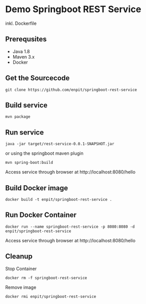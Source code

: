 # Demo Springboot REST Service
inkl. Dockerfile


## Prerequsites

* Java 1.8
* Maven 3.x
* Docker


## Get the Sourcecode

```
git clone https://github.com/enpit/springboot-rest-service
```

## Build service
```
mvn package
```

## Run service

```
java -jar target/rest-service-0.0.1-SNAPSHOT.jar
```

or using the springboot maven plugin

```
mvn spring-boot:build
```

Access service through browser at http://localhost:8080/hello

## Build Docker image

```
docker build -t enpit/springboot-rest-service .
```

## Run Docker Container

```
docker run --name springboot-rest-service -p 8080:8080 -d enpit/springboot-rest-service
```

Access service through browser at http://localhost:8080/hello

## Cleanup

Stop Container
```
docker rm -f springboot-rest-service
```

Remove image
```
docker rmi enpit/springboot-rest-service
```
